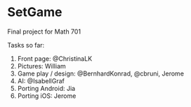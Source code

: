 SetGame
=======

Final project for Math 701

Tasks so far: 
1. Front page: @ChristinaLK
2. Pictures: William
3. Game play / design: @BernhardKonrad, @cbruni,  Jerome
4. AI: @IsabellGraf
5. Porting Android: Jia
6. Porting iOS: Jerome
